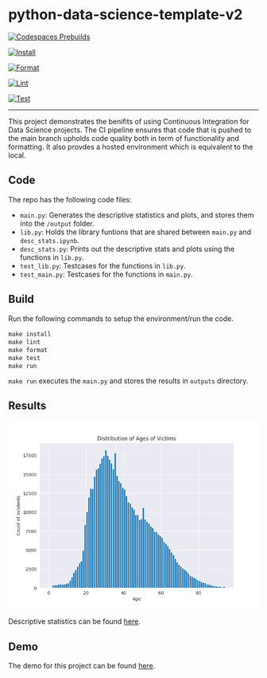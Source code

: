 # python-data-science-template-v2

[![Codespaces Prebuilds](https://github.com/nogibjj/python-data-science-template-v2/actions/workflows/codespaces/create_codespaces_prebuilds/badge.svg)](https://github.com/nogibjj/python-data-science-template-v2/actions/workflows/codespaces/create_codespaces_prebuilds) 

[![Install](https://github.com/dhavalpotdar/descriptive-stats-using-ci/actions/workflows/install.yml/badge.svg)](https://github.com/dhavalpotdar/descriptive-stats-using-ci/actions/workflows/install.yml)

[![Format](https://github.com/dhavalpotdar/descriptive-stats-using-ci/actions/workflows/format.yml/badge.svg)](https://github.com/dhavalpotdar/descriptive-stats-using-ci/actions/workflows/format.yml)

[![Lint](https://github.com/dhavalpotdar/descriptive-stats-using-ci/actions/workflows/lint.yml/badge.svg)](https://github.com/dhavalpotdar/descriptive-stats-using-ci/actions/workflows/lint.yml)

[![Test](https://github.com/dhavalpotdar/descriptive-stats-using-ci/actions/workflows/test.yml/badge.svg)](https://github.com/dhavalpotdar/descriptive-stats-using-ci/actions/workflows/test.yml)

***

This project demonstrates the benifits of using Continuous Integration for Data Science projects. The CI pipeline ensures that code that is pushed to the main branch upholds code quality both in term of functionality and formatting. It also provdes a hosted environment which is equivalent to the local. 

## Code
The repo has the following code files:
- `main.py`: Generates the descriptive statistics and plots, and stores them into the `/output` folder. 
- `lib.py`: Holds the library funtions that are shared between `main.py` and `desc_stats.ipynb`.
- `desc_stats.py`: Prints out the descriptive stats and plots using the functions in `lib.py`.
- `test_lib.py`: Testcases for the functions in `lib.py`.
- `test_main.py`: Testcases for the functions in `main.py`.

## Build

Run the following commands to setup the environment/run the code.
```
make install
make lint
make format
make test
make run
```

`make run` executes the `main.py` and stores the results in `outputs` directory.

## Results
![Distribution of Victim Ages](outputs/figure.png "Distribution of Victim Ages")

Descriptive statistics can be found [here](outputs/DESC_STATS.md).

## Demo
The demo for this project can be found [here](https://www.loom.com/share/f341888484934beb89b3996ab2db9fd1?sid=eba1eefc-c772-434f-975f-0fdaa614bd58).
